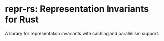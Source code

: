 # repr-rs: Representation Invariants for Rust
A library for representation invariants with caching and parallelism support.

